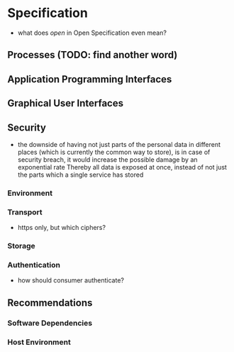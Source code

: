 Specification
==========================================



+   what does *open* in Open Specification even mean?



## Processes (TODO: find another word)



## Application Programming Interfaces



## Graphical User Interfaces



## Security

+   the downside of having not just parts of the personal data in different places (which is
    currently the common way to store), is in case of security breach, it would increase the 
    possible damage by an exponential rate
    Thereby all data is exposed at once, instead of not just the parts which a single service
    has stored


### Environment


### Transport

+   https only, but which ciphers?


### Storage


### Authentication

+   how should consumer authenticate?



## Recommendations


### Software Dependencies


### Host Environment
